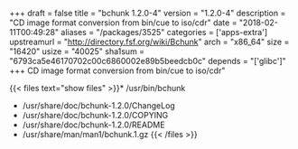 +++
draft = false
title = "bchunk 1.2.0-4"
version = "1.2.0-4"
description = "CD image format conversion from bin/cue to iso/cdr"
date = "2018-02-11T00:49:28"
aliases = "/packages/3525"
categories = ['apps-extra']
upstreamurl = "http://directory.fsf.org/wiki/Bchunk"
arch = "x86_64"
size = "16420"
usize = "40025"
sha1sum = "6793ca5e46170702c00c6860002e89b5beedcb0c"
depends = "['glibc']"
+++
CD image format conversion from bin/cue to iso/cdr"

{{< files text="show files" >}}* /usr/bin/bchunk
* /usr/share/doc/bchunk-1.2.0/ChangeLog
* /usr/share/doc/bchunk-1.2.0/COPYING
* /usr/share/doc/bchunk-1.2.0/README
* /usr/share/man/man1/bchunk.1.gz
{{< /files >}}